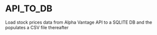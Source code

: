 # API_TO_DB
Load stock prices data from Alpha Vantage API to a SQLITE DB and the populates a CSV file thereafter 
